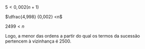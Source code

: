 $5 < 0,002(n+1)$

$\dfrac{4,998}  {0,002} <n$

$2499<n$

$\textrm{Logo, a menor das ordens a partir do qual os termos da sucessão pertencem à vizinhança  é 2500.}$